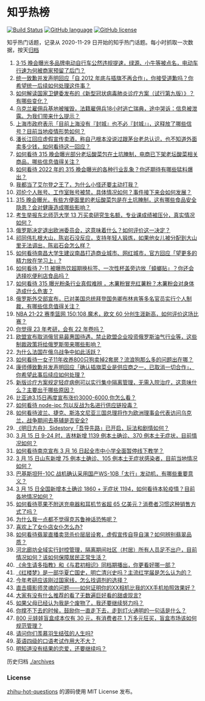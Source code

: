 # 知乎热榜
[![Build Status](https://github.com/ToWeLong/zhihu-hot-questions/workflows/CI/badge.svg)](https://github.com/ToWeLong/zhihu-hot-questions/actions)
[![GitHub language](https://img.shields.io/badge/language-golang-orange.svg)](https://golang.org/)
[![GitHub license](https://img.shields.io/github/license/ToWeLong/zhihu-hot-questions)](https://github.com/ToWeLong/zhihu-hot-questions/blob/main/LICENSE)

知乎热门话题，记录从 2020-11-29 日开始的知乎热门话题。每小时抓取一次数据，按天[归档](./archives)

<!-- BEGIN -->

1. [3·15 晚会曝光多品牌电动自行车公然违规提速，绿源、小牛等被点名，电动车行速为何被商家预留了后门？](https://www.zhihu.com/question/522141123)
1. [统一致歉并发声明回应「自 2012 年底与插旗不再合作」，你接受道歉吗？你希望统一后续如何处理这件事？](https://www.zhihu.com/question/522200044)
1. [如何解读国家卫健委发布的《新型冠状病毒肺炎诊疗方案（试行第九版）》？有哪些变化？](https://www.zhihu.com/question/522142060)
1. [乌克兰雇佣兵基地被摧毁，法籍雇佣兵18小时逃亡瑞典，途中哭诉：信息被泄露。为我们带来什么提示？](https://www.zhihu.com/question/522169581)
1. [上海市政府表示「目前上海没有『封城』也不必『封城』」，这释放了哪些信号？目前当地疫情形势如何？](https://www.zhihu.com/question/522074420)
1. [潘长江回应虚假宣传卖酒，称自己根本没说过跟茅台老总认识，也不知道外面卖多少钱，如何看待这一回应？](https://www.zhihu.com/question/522202408)
1. [如何看待 315 晚会曝光部分老坛酸菜包在土坑腌制，电商已下架老坛酸菜相关商品，哪些信息值得关注？](https://www.zhihu.com/question/522132860)
1. [如何看待 2022 年的 315 晚会曝光的各种行业乱象？你还期待有哪些猛料爆出？](https://www.zhihu.com/question/520408212)
1. [我都当了艾尔登之王了，为什么小怪还要主动打我？](https://www.zhihu.com/question/521600916)
1. [邓伦个人账号、工作室账号被禁，具体情况如何？事件接下来会如何发展？](https://www.zhihu.com/question/522103720)
1. [315 晚会曝光，有些方便面里的老坛酸菜包是在土坑腌制，这有哪些食品安全隐患？会对健康造成哪些影响？](https://www.zhihu.com/question/522123711)
1. [考生举报东北师范大学 13 万买卖研究生名额，专业课成绩被压分，真实情况如何？](https://www.zhihu.com/question/522039356)
1. [俄罗斯决定退出欧洲委员会，这意味着什么？如何评价这一决定？](https://www.zhihu.com/question/522214371)
1. [祁同伟扎根大山，陈岩石没反应，支持年轻人锻炼，如果他女儿被分配到大山里无法调出，陈岩石会怎么样？](https://www.zhihu.com/question/520479470)
1. [如何看待南昌大学生建议南昌打造商业城市、网红城市，官方回应「望更多的精力放在学习上」?](https://www.zhihu.com/question/522051864)
1. [如何看待 7-11 被曝热饮超期换标签、一次性杯盖旁边放「蟑螂贴」？你还会选择吃便利店食品吗？](https://www.zhihu.com/question/522042013)
1. [如何看待 315 曝光粉条行业真假难辨 ，木薯粉冒充红薯粉？木薯粉会对身体造成什么危害？](https://www.zhihu.com/question/522134050)
1. [俄罗斯外交部宣布，已对美国总统拜登国务卿布林肯等多名官员实行个人制裁，有哪些信息值得关注？](https://www.zhihu.com/question/522150024)
1. [NBA 21-22 赛季篮网 150:108 魔术，欧文 60 分创生涯新高，如何评价这场比赛？](https://www.zhihu.com/question/522199436)
1. [你觉得 23 年考研，会有 22 年卷吗？](https://www.zhihu.com/question/519362150)
1. [欧盟宣布取消俄贸易最惠国待遇，禁止欧盟企业投资俄罗斯油气行业等，这些制裁政策将给俄罗斯带来哪些影响？](https://www.zhihu.com/question/521988244)
1. [为什么法国在俄乌战争中如此活跃？](https://www.zhihu.com/question/519540331)
1. [如何看待一女子11年收养800只狗卖掉2套房？流浪狗那么多的问题出在哪？](https://www.zhihu.com/question/521838103)
1. [康师傅致歉并发声明回应「确认插旗菜业是供应商之一，已取消一切合作」，你希望此事后续应如何处理？](https://www.zhihu.com/question/522219048)
1. [新版诊疗方案规定轻症病例可以实行集中隔离管理，无需入院治疗，这意味什么？主要出于哪些原因？](https://www.zhihu.com/question/522225636)
1. [比亚迪3.15日再度宣布涨价3000-6000,你怎么看？](https://www.zhihu.com/question/522204329)
1. [如何看待 node-ipc 包以反战为名进行供应链投毒？](https://www.zhihu.com/question/522144107)
1. [如何看待波兰、捷克、斯洛文尼亚三国总理将作为欧洲理事会代表访问乌克兰，战争期间去基辅是否安全?](https://www.zhihu.com/question/522110558)
1. [《明日方舟》 Sidestory「吾导先路」已开启，玩法和剧情如何？](https://www.zhihu.com/question/522081990)
1. [3 月 15 日 9-24 时，吉林新增 1139 例本土确诊、370 例本土无症状，目前情况如何？](https://www.zhihu.com/question/522208294)
1. [如何看待南京宣布 3 月 16 日起全市中小学全面暂停线下教学？](https://www.zhihu.com/question/522160215)
1. [3 月 15 日山东新增 75 例本土确诊、105 例本土无症状感染者，目前当地情况如何？](https://www.zhihu.com/question/522200171)
1. [巴基斯坦歼-10C 战机确认采用国产WS-10B「太行」发动机，有哪些重要意义？](https://www.zhihu.com/question/518274403)
1. [3 月 15 日全国新增本土确诊 1860 + 无症状 1194，如何看待本轮疫情？目前各地情况如何？](https://www.zhihu.com/question/522209290)
1. [如何看待苹果不附送充电器和耳机节省超 65 亿美元？消费者习惯这种销售方式了吗？](https://www.zhihu.com/question/521914148)
1. [为什么我一点都不觉得克苏鲁神话恐怖呢？](https://www.zhihu.com/question/427205970)
1. [喜欢上了女仆店女仆怎么办?](https://www.zhihu.com/question/519884298)
1. [如何看待翡翠直播卖货杀价层层设套，虚假宣传自导自演？如何辨别翡翠品质？](https://www.zhihu.com/question/522126735)
1. [河北廊坊全域实行封控管理，隔离期间社区（村居）所有人员足不出户，目前情况如何？该如何保障居民正常生活？](https://www.zhihu.com/question/521994848)
1. [《余生请多指教》和《与君初相识》同档期播出，你更看好哪一部？](https://www.zhihu.com/question/521825467)
1. [《红楼梦》是一部华夏亡国史，明亡清兴史吗？主流红学届是怎么认为的？](https://www.zhihu.com/question/521914765)
1. [今年考研应该刚过国家线，怎么找调剂的选择？](https://www.zhihu.com/question/373326198)
1. [直击摄影师灵魂的问题——如何证明你的XX相机比我的XX手机拍照效果好？](https://www.zhihu.com/question/513649147)
1. [大家有没有什么推荐的看了无数遍巨好看的甜虐现言?](https://www.zhihu.com/question/385032169)
1. [如果父母已经认为我是个废物了，我还要继续努力吗？](https://www.zhihu.com/question/522164661)
1. [你撑不下去的时候，鼓励你一直走下去，走到灯火通明的一句话是什么？](https://www.zhihu.com/question/521995499)
1. [800 元娃娃盲盒成本仅有 30 元，有消费者花 1 万多元狂买，盲盒市场该如何规范管理？](https://www.zhihu.com/question/522124791)
1. [请问你们羡慕羽生结弦的人生吗?](https://www.zhihu.com/question/515070617)
1. [英语四级的口语考试作用大不大？](https://www.zhihu.com/question/28448815)
1. [明知道没有结果的恋爱，还要继续吗？](https://www.zhihu.com/question/522159928)

<!-- END -->

历史归档 [./archives](./archives)


### License
[zhihu-hot-questions](https://github.com/towelong/zhihu-hot-questions) 的源码使用 MIT License 发布。